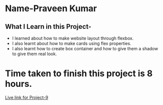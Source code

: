 # Name-Praveen Kumar 

 ## What I Learn in this Project-

- I learned about how to make website layout through flexbox.
- I also learnt about how to make cards using flex properties.
- I also learnt how to create box container and how to give them a shadow to give them real look.




# Time taken to finish this project is 8 hours.

[Live link for Project-9](https://mellow-crostata-216bcf.netlify.app/)


